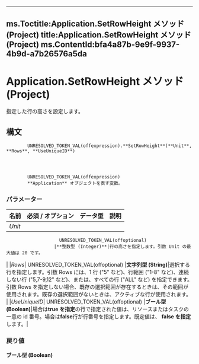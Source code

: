 

---
ms.Toctitle:Application.SetRowHeight メソッド (Project)
title:Application.SetRowHeight メソッド (Project)
ms.ContentId:bfa4a87b-9e9f-9937-4b9d-a7b26576a5da
---
# Application.SetRowHeight メソッド (Project)




指定した行の高さを設定します。

## 構文

            UNRESOLVED_TOKEN_VAL(offexpression).**SetRowHeight**(**Unit**, **Rows**, **UseUniqueID**)




            UNRESOLVED_TOKEN_VAL(offexpression)
            **Application** オブジェクトを表す変数。

### パラメーター

|**名前**|**必須 / オプション**|**データ型**|**説明**|
|---|---|---|---|
|*Unit*|
                        UNRESOLVED_TOKEN_VAL(offoptional)
                      |**整数型 (Integer)**|行の高さを指定します。引数 Unit の最大値は 20 です。
|
|*Rows*|
                        UNRESOLVED_TOKEN_VAL(offoptional)
                      |**文字列型 (String)**|選択する行を指定します。引数 Rows には、1 行 ("5" など)、行範囲 ("1-8" など)、連続しない行 ("5,7-9,12" など)、または、すべての行 ("ALL" など) を指定できます。引数 Rows を指定しない場合、既存の選択範囲が存在するときは、その範囲が使用されます。既存の選択範囲がないときは、アクティブな行が使用されます。
|
|*UseUniqueID*|
                        UNRESOLVED_TOKEN_VAL(offoptional)
                      |**ブール型 (Boolean)**|場合は**true を指定**の行で指定された値は、リソースまたはタスクの一意の id 番号。場合は**false**行が行番号を指定します。既定値は、 **false を指定**します。|



### 戻り値
**ブール型 (Boolean)**







